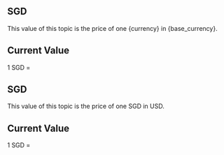 ## SGD

This value of this topic is the price of one {currency} in {base_currency}.

## Current Value

1 SGD = <Topic topic="finance/stock-exchange/currency/SGD/USD" decimals="3" unit="USD"/>

## SGD

This value of this topic is the price of one SGD in USD.

## Current Value

1 SGD = <Topic topic="finance/stock-exchange/currency/SGD/USD" decimals="3" unit="USD"/>

